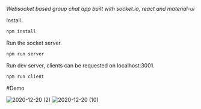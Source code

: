 *Websocket based group chat app built with socket.io, react and material-ui*

Install.

``` bash
npm install
```

Run the socket server.

``` bash
npm run server
```

Run dev server, clients can be requested on localhost:3001.

``` bash
npm run client
```


#Demo

![2020-12-20 (2)](https://user-images.githubusercontent.com/70273160/126140297-20f6f978-853d-43f0-8a52-e9eec3b4e28f.png)
![2020-12-20 (10)](https://user-images.githubusercontent.com/70273160/126140346-d27d0cdc-fb96-4394-88c4-7c235d6808fd.png)

